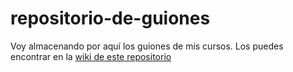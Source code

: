 # repositorio-de-guiones
Voy almacenando por aquí los guiones de mis cursos. Los puedes encontrar en la [wiki de este repositorio](https://github.com/torressalinas/repositorio-de-guiones/wiki)
